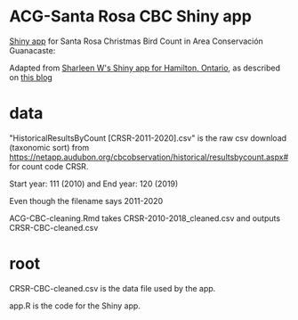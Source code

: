 # ACG-Santa Rosa CBC Shiny app

[Shiny app](https://fhjoyce.shinyapps.io/ACG-CBC-Santa-Rosa/) for Santa Rosa Christmas Bird Count in Area Conservación Guanacaste: 

Adapted from [Sharleen W's Shiny app for Hamilton, Ontario](https://sharleenw.shinyapps.io/hamilton_cbc_shiny/), as described on [this blog]( https://sharleenw.rbind.io/2019/03/24/hamilton-cbc-part-3/)

# data

"HistoricalResultsByCount [CRSR-2011-2020].csv" is the raw csv download (taxonomic sort) from https://netapp.audubon.org/cbcobservation/historical/resultsbycount.aspx# for count code CRSR.

Start year: 111 (2010)
and
End year: 120 (2019)

Even though the filename says 2011-2020

ACG-CBC-cleaning.Rmd takes CRSR-2010-2018_cleaned.csv and outputs CRSR-CBC-cleaned.csv

# root
CRSR-CBC-cleaned.csv is the data file used by the app.

app.R is the code for the Shiny app.
